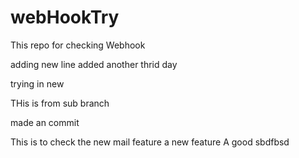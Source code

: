 # webHookTry
This repo for checking Webhook


adding new line
added another
thrid day

trying in new

THis is from sub branch

made an commit

This is to check the new mail feature
a new feature
A good 
sbdfbsd
